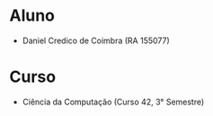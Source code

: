 # Aluno
* Daniel Credico de Coimbra (RA 155077)

# Curso
* Ciência da Computação (Curso 42, 3° Semestre)
